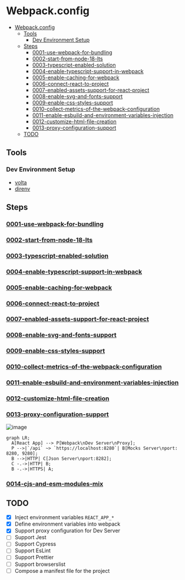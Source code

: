 # Webpack.config

- [Webpack.config](#webpackconfig)
  - [Tools](#tools)
    - [Dev Environment Setup](#dev-environment-setup)
  - [Steps](#steps)
    - [0001-use-webpack-for-bundling](#0001-use-webpack-for-bundling)
    - [0002-start-from-node-18-lts](#0002-start-from-node-18-lts)
    - [0003-typescript-enabled-solution](#0003-typescript-enabled-solution)
    - [0004-enable-typescript-support-in-webpack](#0004-enable-typescript-support-in-webpack)
    - [0005-enable-caching-for-webpack](#0005-enable-caching-for-webpack)
    - [0006-connect-react-to-project](#0006-connect-react-to-project)
    - [0007-enabled-assets-support-for-react-project](#0007-enabled-assets-support-for-react-project)
    - [0008-enable-svg-and-fonts-support](#0008-enable-svg-and-fonts-support)
    - [0009-enable-css-styles-support](#0009-enable-css-styles-support)
    - [0010-collect-metrics-of-the-webpack-configuration](#0010-collect-metrics-of-the-webpack-configuration)
    - [0011-enable-esbuild-and-environment-variables-injection](#0011-enable-esbuild-and-environment-variables-injection)
    - [0012-customize-html-file-creation](#0012-customize-html-file-creation)
    - [0013-proxy-configuration-support](#0013-proxy-configuration-support)
  - [TODO](#todo)

## Tools

### Dev Environment Setup

- [volta](https://docs.volta.sh/guide/understanding)
- [direnv](https://direnv.net/)

## Steps

### [0001-use-webpack-for-bundling](./doc/adr/0001-webpack-5-xx-clean-configuration.md)

### [0002-start-from-node-18-lts](./doc/adr/0002-start-from-node-18-lts.md)

### [0003-typescript-enabled-solution](./doc/adr/0003-typescript-enabled-solution.md)

### [0004-enable-typescript-support-in-webpack](./doc/adr/0004-enable-typescript-support-in-webpack.md)

### [0005-enable-caching-for-webpack](./doc/adr/0005-enable-caching-for-webpack.md)

### [0006-connect-react-to-project](./doc/adr/0006-connect-react-to-project.md)

### [0007-enabled-assets-support-for-react-project](./doc/adr/0007-enabled-assets-support-for-react-project.md)

### [0008-enable-svg-and-fonts-support](./doc/adr/0008-enable-svg-and-fonts-support.md)

### [0009-enable-css-styles-support](./doc/adr/0009-enable-css-styles-support.md)

### [0010-collect-metrics-of-the-webpack-configuration](./doc/adr/0010-collect-metrics-of-the-webpack-configuration.md)

### [0011-enable-esbuild-and-environment-variables-injection](./doc/adr/0011-enable-esbuild-and-environment-variables-injection.md)

### [0012-customize-html-file-creation](./doc/adr/0012-customize-html-file-creation.md)

### [0013-proxy-configuration-support](./doc/adr/0013-proxy-configuration-support.md)

![image](https://github.com/OleksandrKucherenko/webpack.config/assets/6419758/03a78b2a-640c-4e90-957f-2618e8e16d0d)

```mermaid
graph LR;
  A[React App] --> P[Webpack\nDev Server\nProxy];
  P -->|`/api` ~> `https://localhost:8280`| B[Mocks Server\nport: 8280, 9280];
  B -->|HTTP| C[Json Server\nport:8282];
  C -.->|HTTP| B;
  B -.->|HTTPS| A;
```

### [0014-cjs-and-esm-modules-mix](./doc/adr/0014-cjs-and-esm-modules-mix.md)

## TODO

- [x] Inject environment variables `REACT_APP_*`
- [x] Define environment variables into webpack
- [x] Support proxy configuration for Dev Server
- [ ] Support Jest
- [ ] Support Cypress
- [ ] Support EsLint
- [ ] Support Prettier
- [ ] Support browserslist
- [ ] Compose a manifest file for the project
